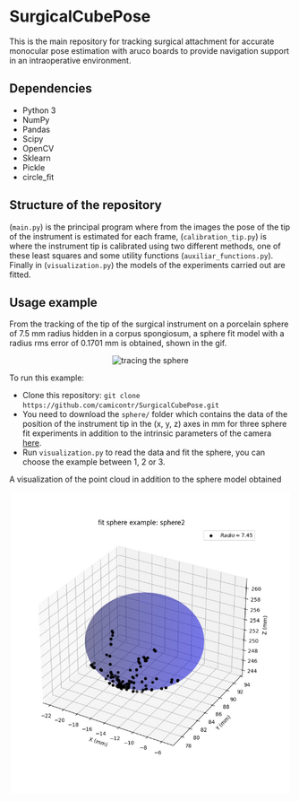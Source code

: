 # SurgicalCubePose
This is the main repository for tracking surgical attachment for accurate monocular pose estimation with aruco boards to provide navigation support in an intraoperative environment.

## Dependencies

* Python 3
* NumPy
* Pandas
* Scipy
* OpenCV
* Sklearn
* Pickle
* circle_fit

## Structure of the repository
(`main.py`) is the principal program where from the images the pose of the tip of the instrument is estimated for each frame, (`calibration_tip.py`) is where the instrument tip is calibrated using two different methods, one of these least squares and some utility functions (`auxiliar_functions.py`). Finally in (`visualization.py`) the models of the experiments carried out are fitted.

## Usage example
From the tracking of the tip of the surgical instrument on a porcelain sphere of 7.5 mm radius hidden in a corpus spongiosum, a sphere fit model with a radius rms error of 0.1701 mm is obtained, shown in the gif.

<p align="center">
    <img src="figures/tracing.gif" alt="tracing the sphere" width="300px"/>
</p>

To run this example:

* Clone this repository: `git clone https://github.com/camicontr/SurgicalCubePose.git`
* You need to download the `sphere/` folder which contains the data of the position of the instrument tip in the (x, y, z) axes in mm for three sphere fit experiments in addition to the intrinsic parameters of the camera [here](https://drive.google.com/drive/folders/1uhU6IE9X8NizRNrs7ECeyxzukqAC4v5q?usp=sharing).
* Run `visualization.py` to read the data and fit the sphere, you can choose the example between 1, 2 or 3.

A visualization of the point cloud in addition to the sphere model obtained 

<p align="center">
    <img src="figures/Sphere.jpeg" alt="Result of fit sphere" width="500px"/>
</p>
